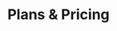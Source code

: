 ---
title: "Plans & Pricing"
draft: false
description: "this is a test description"
layout: "pricing"

pricing:
  title: "Simple, transparent pricing"
  subtitle: "Pricing"

  custom_plan:
    title: "Didn't find what's right for you?"
    button:
      label: "Contact Us"
      link: "contact/"

  fixed_plans:
    - title: "Free Plan"
      subtitle: "Up to 10 patients for free, watermarks"
      price: "0€"
      price_per: "Month"
      button:
        label: "Get Started"
        link: "contact/"

    - title: "Basic Plan"
      subtitle: "100 patients/year included, each additional patient 10€/year"
      price: "49€"
      price_per: "Month"
      button:
        label: "Get Started"
        link: "contact/"

    - title: "Premium Plan"
      subtitle: "All patients included, archival, extended logging and security"
      price: "149€"
      price_per: "Month"
      button:
        label: "Get Started"
        link: "contact/"

  # fixed plans features
  fixed_plan_rows:
  # table row
  - title: "Email Support"
    features:
    - name: "Basic"
      availability: true

    - name: "Business"
      availability: true

    - name: "Enterprise"
      availability: true
  

  # table row
  - title: "Myopiagraph functionality"
    features:
    - name: "Basic"
      availability: true

    - name: "Business"
      availability: true

    - name: "Enterprise"
      availability: true

  # table row
  - title: "Nr of patients flatrate"
    features:
    - name: "Basic"
      availability: false

    - name: "Business"
      availability: false

    - name: "Enterprise"
      availability: true

  # table row
  - title: "Phone support"
    features:
    - name: "Basic"
      availability: false

    - name: "Business"
      availability: true

    - name: "Enterprise"
      availability: true

  # table row
  - title: "Free Onboarding Workshop"
    features:
    - name: "Basic"
      availability: false

    - name: "Business"
      availability: false

    - name: "Enterprise"
      availability: true
      
  # table row
  - title: "24/7 helpdesk"
    features:
    - name: "Basic"
      availability: false

    - name: "Business"
      availability: false

    - name: "Enterprise"
      availability: true
---
